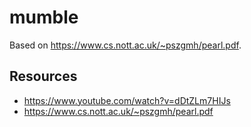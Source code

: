 # mumble

Based on https://www.cs.nott.ac.uk/~pszgmh/pearl.pdf.

## Resources
- https://www.youtube.com/watch?v=dDtZLm7HIJs
- https://www.cs.nott.ac.uk/~pszgmh/pearl.pdf
